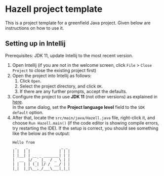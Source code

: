 # Hazell project template

This is a project template for a greenfield Java project. Given below are instructions on how to use it.

## Setting up in Intellij

Prerequisites: JDK 11, update Intellij to the most recent version.

1. Open Intellij (if you are not in the welcome screen, click `File` > `Close Project` to close the existing project first)
1. Open the project into Intellij as follows:
   1. Click `Open`.
   1. Select the project directory, and click `OK`.
   1. If there are any further prompts, accept the defaults.
1. Configure the project to use **JDK 11** (not other versions) as explained in [here](https://www.jetbrains.com/help/idea/sdk.html#set-up-jdk).<br>
   In the same dialog, set the **Project language level** field to the `SDK default` option.
3. After that, locate the `src/main/java/Hazell.java` file, right-click it, and choose `Run Hazell.main()` (if the code editor is showing compile errors, try restarting the IDE). If the setup is correct, you should see something like the below as the output:
   ```
   Hello from
    _    _               _ _ 
   | |  | |             | | |
   | |__| | __ _ _______| | |
   |  __  |/ _` |_  / _ \ | |
   | |  | | (_| |/ /  __/ | |
   |_|  |_|\__,_/___\___|_|_|
   ```
